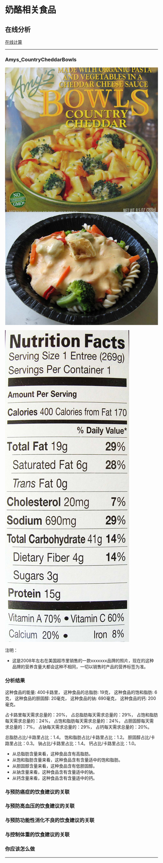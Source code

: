 # 奶酪相关食品

## 在线分析

[在线计算](https://jsfiddle.net/quanbinn/f6y5jb8p/)

--------------------

### Amys_CountryCheddarBowls

![Amys_CountryCheddarBowls](/images/天然食品的分析/奶酪相关食品/Amys_CountryCheddarBowls.jpg)

![Amys_CountryCheddarBowls_营养标签](/images/天然食品的分析/奶酪相关食品/Amys_CountryCheddarBowls_营养标签.jpg)

注明：

- 这是2008年左右在美国超市里销售的一款xxxxxxx品牌的照片，现在的这种品牌的营养含量大都会这种不相同，一切以销售时产品的营养标签为准。

### 分析结果

这种食品的能量: 400卡路里， 这种食品的总脂肪: 19克， 这种食品的饱和脂肪: 6克， 这种食品的胆固醇: 20毫克， 这种食品的钠: 690毫克， 这种食品的钙: 200毫克。

占卡路里每天需求总量的：20%， 占总脂肪每天需求总量的：29%， 占饱和脂肪每天需求总量的：24%， 占饱和脂肪每天需求总量的：24%， 占胆固醇每天需求总量的：7%， 占钠每天需求总量的：29%， 占钙每天需求总量的：20%。

总脂肪占比/卡路里占比：1.4。 饱和脂肪占比/卡路里占比：1.2。 胆固醇占比/卡路里占比：0.3。 钠占比/卡路里占比：1.4。 钙占比/卡路里占比：1.0。

- 从总脂肪含量来看，这种食品含有高脂肪。
- 从饱和脂肪含量来看，这种食品含有含量适中的饱和脂肪。
- 从胆固醇含量来看，这种食品含有低胆固醇。
- 从钠含量来看，这种食品含有含量适中的钠。
- 从钙含量来看，这种食品含有含量适中的钙。

### 与预防癌症的饮食建议的关联

### 与预防高血压的饮食建议的关联

### 与预防功能性消化不良的饮食建议的关联

### 与控制体重的饮食建议的关联

### 你应该怎么做

---------------------

